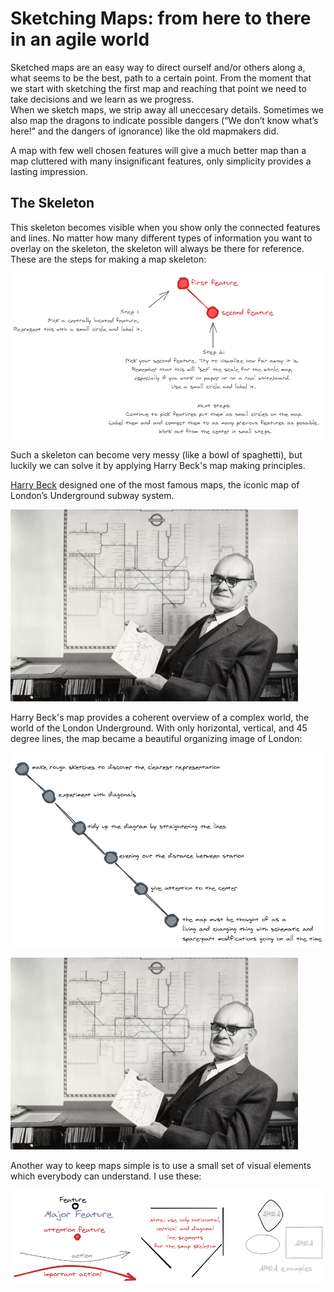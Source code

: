 # Sketching Maps: from here to there in an agile world
Sketched maps are an easy way to direct ourself and/or others along a, what seems to be the best, path to a certain point. From the moment that we start with sketching the first map and reaching that point we need to take decisions and we learn as we progress.  
When we sketch maps, we strip away all uneccesary details. Sometimes we also map the dragons to indicate possible dangers (“We don’t know what’s here!” and the dangers of ignorance) like the old mapmakers did.

A map with few well chosen features will give a much better map than a map cluttered with many insignificant features, only simplicity provides a lasting impression.

## The Skeleton
This skeleton becomes visible when you show only the connected features and lines. No matter how many different types of information you want to overlay on the skeleton, the skeleton will always be there for reference. 
These are the steps for making a map skeleton:
    
![Map Features](/images/MapFeatures.png)

Such a skeleton can become very messy (like a bowl of spaghetti), but luckily we can solve it by applying Harry Beck's map making principles.


<a href="https://en.wikipedia.org/wiki/Harry_Beck">Harry Beck</a> designed one of the most famous maps, the iconic map of London’s Underground subway system.
      
![Harry Beck](/images/beck_image.png)
      
      
Harry Beck's map provides a coherent overview of a complex world, the world of the London Underground. 
With only horizontal, vertical, and 45 degree lines, the map became a beautiful organizing image of London:
      
      
<img src="images/Beck.png" alt="Beck's diagramming principles"> 

![Beck's diagramming principles](/images/beck_image.png)      


Another way to keep maps simple is to use a small set of visual elements which everybody can understand. I use these:

![Map elements](images/DiagrammingTheWorldSketchElements.png)    



